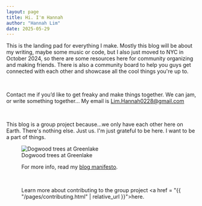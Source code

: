 ```yaml
---
layout: page
title: Hi. I'm Hannah
author: "Hannah Lim"
date: 2025-05-29
---
```




This is the landing pad for everything I make. Mostly this blog will be about my writing, maybe some music or code, but I also just moved to NYC in October 2024, so there are some resources here for community organizing and making friends. There is also a community board to help you guys get connected with each other and showcase all the cool things you're up to.

<br>

Contact me if you’d like to get freaky and make things together. We can jam, or write something together… My email is Lim.Hannah0228@gmail.com

<br>

This blog is a group project because...we only have each other here on Earth. There's nothing else. Just us. I'm just grateful to be here. I want to be a part of things.

<figure>
  <img alt="Dogwood trees at Greenlake" src="{{ "/assets/images/me.jpeg" | relative_url }}" />
  <figcaption>
    Dogwood trees at Greenlake
  </figcaption>

For more info, read my <a href = "{{ site.baseurl }}{% post_url 2025-06-08-blog-manifesto %}">blog manifesto</a>.

<br>

Learn more about contributing to the group project <a href = "{{ "/pages/contributing.html" | relative_url }}">here</a>.